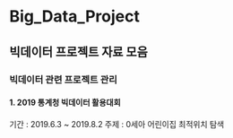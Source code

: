 # Big_Data_Project

## 빅데이터 프로젝트 자료 모음

### 빅데이터 관련 프로젝트 관리

#### 1. 2019 통계청 빅데이터 활용대회
기간 : 2019.6.3 ~ 2019.8.2
주제 : 0세아 어린이집 최적위치 탐색



